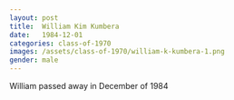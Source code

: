 ```yaml
---
layout: post
title:  William Kim Kumbera
date:   1984-12-01
categories: class-of-1970
images: /assets/class-of-1970/william-k-kumbera-1.png
gender: male
---
```

William passed away in December of 1984
